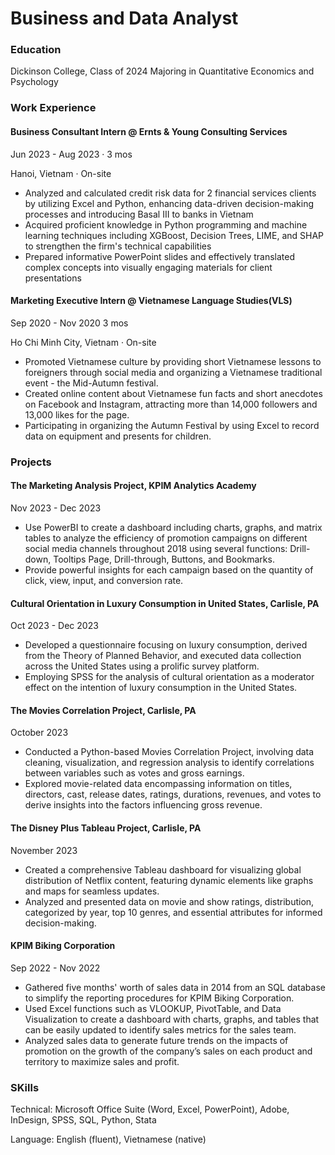 # Business and Data Analyst

### Education
Dickinson College, Class of 2024
Majoring in Quantitative Economics and Psychology

### Work Experience
#### Business Consultant Intern @ Ernts & Young Consulting Services 

Jun 2023 - Aug 2023 · 3 mos 

Hanoi, Vietnam · On-site

- Analyzed and calculated credit risk data for 2 financial services clients by utilizing Excel and Python, enhancing data-driven decision-making processes and introducing Basal III to banks in Vietnam
- Acquired proficient knowledge in Python programming and machine learning techniques including XGBoost, Decision Trees, LIME, and SHAP to strengthen the firm's technical capabilities
- Prepared informative PowerPoint slides and effectively translated complex concepts into visually engaging materials for client presentations

#### Marketing Executive Intern @ Vietnamese Language Studies(VLS)

Sep 2020 - Nov 2020  3 mos 

Ho Chi Minh City, Vietnam · On-site

- Promoted Vietnamese culture by providing short Vietnamese lessons to foreigners through social media and organizing a Vietnamese traditional event - the Mid-Autumn festival.
- Created online content about Vietnamese fun facts and short anecdotes on Facebook and Instagram, attracting more than 14,000 followers and 13,000 likes for the page.
- Participating in organizing the Autumn Festival by using Excel to record data on equipment and presents for children.

### Projects

#### The Marketing Analysis Project, KPIM Analytics Academy

Nov 2023 - Dec 2023

- Use PowerBI to create a dashboard including charts, graphs, and matrix tables to analyze the efficiency of promotion campaigns on different social media channels throughout 2018 using several functions: Drill-down, Tooltips Page, Drill-through, Buttons, and Bookmarks.
-	Provide powerful insights for each campaign based on the quantity of click, view, input, and conversion rate.
  
#### Cultural Orientation in Luxury Consumption in United States, Carlisle, PA

Oct 2023 - Dec 2023

-	Developed a questionnaire focusing on luxury consumption, derived from the Theory of Planned Behavior, and executed data collection across the United States using a prolific survey platform.
-	Employing SPSS for the analysis of cultural orientation as a moderator effect on the intention of luxury consumption in the United States.

#### The Movies Correlation Project, Carlisle, PA

October 2023

-	Conducted a Python-based Movies Correlation Project, involving data cleaning, visualization, and regression analysis to identify correlations between variables such as votes and gross earnings.
-	Explored movie-related data encompassing information on titles, directors, cast, release dates, ratings, durations, revenues, and votes to derive insights into the factors influencing gross revenue.

#### The Disney Plus Tableau Project, Carlisle, PA

November 2023

- Created a comprehensive Tableau dashboard for visualizing global distribution of Netflix content, featuring dynamic elements like graphs and maps for seamless updates.
- Analyzed and presented data on movie and show ratings, distribution, categorized by year, top 10 genres, and essential attributes for informed decision-making.

#### KPIM Biking Corporation

Sep 2022 - Nov 2022

- Gathered five months' worth of sales data in 2014 from an SQL database to simplify the reporting procedures for KPIM Biking Corporation.
- Used Excel functions such as VLOOKUP, PivotTable, and Data Visualization to create a dashboard with charts, graphs, and tables that can be easily updated to identify sales metrics for the sales team.
- Analyzed sales data to generate future trends on the impacts of promotion on the growth of the company’s sales on each product and territory to maximize sales and profit.

### SKills
Technical: Microsoft Office Suite (Word, Excel, PowerPoint), Adobe, InDesign, SPSS, SQL, Python, Stata

Language: English (fluent), Vietnamese (native)
